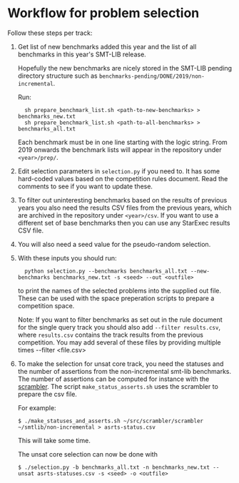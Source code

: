 Workflow for problem selection
==============================

Follow these steps per track:

1. Get list of new benchmarks added this year and the list of all benchmarks
   in this year's SMT-LIB release.

   Hopefully the new benchmarks are nicely stored in the SMT-LIB pending
   directory structure such as `benchmarks-pending/DONE/2019/non-incremental`.

   Run:
   ```
     sh prepare_benchmark_list.sh <path-to-new-benchmarks> > benchmarks_new.txt
     sh prepare_benchmark_list.sh <path-to-all-benchmarks> > benchmarks_all.txt
   ```

   Each benchmark must be in one line starting with the logic string.
   From 2019 onwards the benchmark lists will appear in the repository under
   `<year>/prep/`.

2. Edit selection parameters in `selection.py` if you need to. It has some
   hard-coded values based on the competition rules document. Read the
   comments to see if you want to update these.

3. To filter out uninteresting benchmarks based on the results of previous
   years you also need the results CSV files from the previous years, which
   are archived in the repository under `<year>/csv`. If you want to use a
   different set of base benchmarks then you can use any StarExec results CSV
   file.

4. You will also need a seed value for the pseudo-random selection.

5.  With these inputs you should run:

    ```
      python selection.py --benchmarks benchmarks_all.txt --new-benchmarks benchmarks_new.txt -s <seed> --out <outfile>
    ```

    to print the names of the selected problems into the supplied out file.
    These can be used with the space preperation scripts to prepare a
    competition space.

    Note: If you want to filter benchmarks as set out in the rule
    document for the single query track you should also add `--filter
    results.csv`, where `results.csv` contains the track results from
    the previous competition.  You may add several of these files by
    providing multiple times --filter <file.csv>

6.  To make the selection for unsat core track, you need the statuses
    and the number of assertions from the non-incremental smt-lib
    benchmarks.
    The number of assertions can be computed for instance with the
    [scrambler](https://github.com/SMT-COMP/scrambler).  The script
    `make_status_asserts.sh` uses the scrambler to prepare the csv file.

    For example:
    ```
    $ ./make_statuses_and_asserts.sh ~/src/scrambler/scrambler ~/smtlib/non-incremental > asrts-status.csv
    ```
    This will take some time.

    The unsat core selection can now be done with

    ```
    $ ./selection.py -b benchmarks_all.txt -n benchmarks_new.txt --unsat asrts-statuses.csv -s <seed> -o <outfile>
    ```
